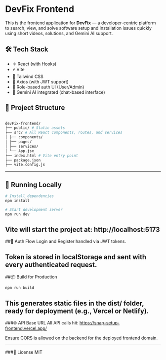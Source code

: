 # DevFix Frontend

This is the frontend application for **DevFix** — a developer-centric platform to search, view, and solve software setup and installation issues quickly using short videos, solutions, and Gemini AI support.

## 🛠️ Tech Stack

- ⚛️ React (with Hooks)
- ⚡ Vite
- 🎨 Tailwind CSS
- 🔄 Axios (with JWT support)
- 🔐 Role-based auth UI (User/Admin)
- 🧠 Gemini AI integrated (chat-based interface)

## 📁 Project Structure
```bash

devFix-frontend/
├── public/ # Static assets
├── src/ # All React components, routes, and services
│ ├── components/
│ ├── pages/
│ ├── services/
│ └── App.jsx
├── index.html # Vite entry point
├── package.json
├── vite.config.js
```
---


## 🚀 Running Locally

```bash
# Install dependencies
npm install

# Start development server
npm run dev
```
Vite will start the project at:
http://localhost:5173
---
##🔐 Auth Flow
Login and Register handled via JWT tokens.

Token is stored in localStorage and sent with every authenticated request.
---
##📦 Build for Production
```bash
npm run build
```
This generates static files in the dist/ folder, ready for deployment (e.g., Vercel or Netlify).
---
###🌐 API Base URL
All API calls hit:
https://snap-setup-frontend.vercel.app/

Ensure CORS is allowed on the backend for the deployed frontend domain.

---
###📄 License
MIT

